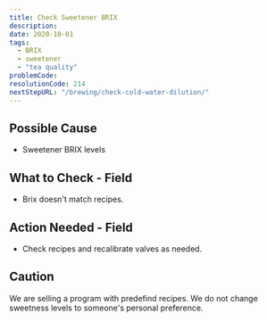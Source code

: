 ```yaml
---
title: Check Sweetener BRIX
description:
date: 2020-10-01
tags:
  - BRIX
  - sweetener
  - "tea quality"
problemCode:
resolutionCode: 214
nextStepURL: "/brewing/check-cold-water-dilution/"
---
```

## Possible Cause

- Sweetener BRIX levels

## What to Check - Field

- Brix doesn't match recipes.

## Action Needed - Field

- Check recipes and recalibrate valves as needed.

## Caution

We are selling a program with predefind recipes.  We do not change sweetness levels to someone's personal preference.
